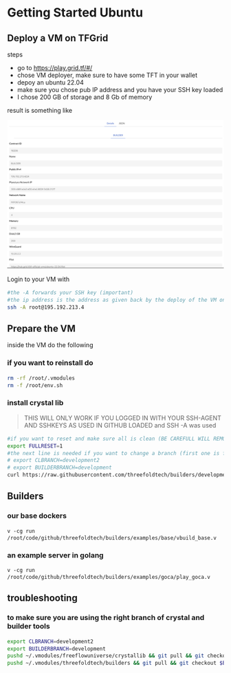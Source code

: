 # Getting Started Ubuntu

## Deploy a VM on TFGrid

steps

- go to https://play.grid.tf/#/
- chose VM deployer, make sure to have some TFT in your wallet
- depoy an ubuntu 22.04
- make sure you chose pub IP address and you have your SSH key loaded
- I chose 200 GB of storage and 8 Gb of memory

result is something like

![](img/play_ubuntu_done.png)  

Login to your VM with

```bash
#the -A forwards your SSH key (important)
#the ip address is the address as given back by the deploy of the VM on threefold play
ssh -A root@195.192.213.4
```

## Prepare the VM

inside the VM do the following

### if you want to reinstall do

```bash
rm -rf /root/.vmodules
rm -f /root/env.sh
```

### install crystal lib

> THIS WILL ONLY WORK IF YOU LOGGED IN WITH YOUR SSH-AGENT AND SSHKEYS AS USED IN GITHUB LOADED and SSH -A was used

```bash
#if you want to reset and make sure all is clean (BE CAREFULL WILL REMOVE CODE DIRS)
export FULLRESET=1
#the next line is needed if you want to change a branch (first one is for crylstallib, 2nd builders)
# export CLBRANCH=development2
# export BUILDERBRANCH=development
curl https://raw.githubusercontent.com/threefoldtech/builders/development/scripts/install.sh > /tmp/install.sh && bash /tmp/install.sh
```


## Builders

### our base dockers

```
v -cg run  /root/code/github/threefoldtech/builders/examples/base/vbuild_base.v
```


### an example server in golang

```
v -cg run /root/code/github/threefoldtech/builders/examples/goca/play_goca.v
```


## troubleshooting

### to make sure you are using the right branch of crystal and builder tools

```bash
export CLBRANCH=development2
export BUILDERBRANCH=development
pushd ~/.vmodules/freeflowuniverse/crystallib && git pull && git checkout $CLBRANCH && popd
pushd ~/.vmodules/threefoldtech/builders && git pull && git checkout $BUILDERBRANCH && popd
```


